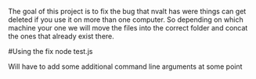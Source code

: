 The goal of this project is to fix the bug that nvalt has were things can get deleted if you use it on more than one computer.
So depending on which machine your one we will move the files into the correct folder and concat the ones that already exist there.


#Using the fix
node test.js 

Will have to add some additional command line arguments at some point

